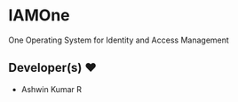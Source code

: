 # IAMOne
One Operating System for Identity and Access Management 



## Developer(s) ❤️
- Ashwin Kumar R 
